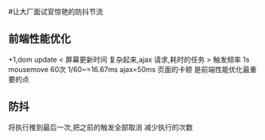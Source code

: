 #让大厂面试官惊艳的防抖节流
## 前端性能优化
+1,dom update < 屏幕更新时间
复杂起来,ajax 请求,耗时的任务 > 触发频率
1s mousemove 60次  1/60~=16.67ms ajax=50ms
页面的卡顿 是前端性能优化最重要的点
## 防抖
  将执行推到最后一次,把之前的触发全部取消
  减少执行的次数